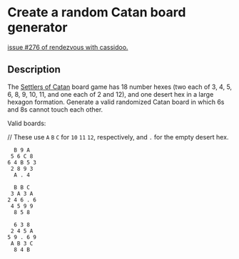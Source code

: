 # Create a random Catan board generator

[issue #276 of rendezvous with cassidoo.](https://buttondown.email/cassidoo/archive/to-attract-something-that-you-want-become-as/)

## Description

The [Settlers of Catan](https://en.wikipedia.org/wiki/Catan) board game has 18 number hexes
(two each of 3, 4, 5, 6, 8, 9, 10, 11, and one each of 2 and 12),
and one desert hex in a large hexagon formation.
Generate a valid randomized Catan board in which 6s and 8s cannot touch each other.

Valid boards:

// These use `A` `B` `C` for `10` `11` `12`, respectively, and `.` for the empty desert hex.

```plaintext
  B 9 A
 5 6 C 8
6 4 B 5 3
 2 8 9 3
  A . 4

  B B C
 3 A 3 A
2 4 6 . 6
 4 5 9 9
  8 5 8

  6 3 8
 2 4 5 A
5 9 . 6 9
 A B 3 C
  8 4 B
```
